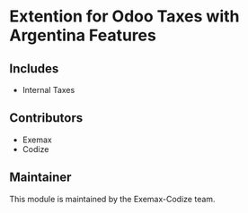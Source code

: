 # Extention for Odoo Taxes with Argentina Features

## Includes

* Internal Taxes

## Contributors

* Exemax
* Codize

## Maintainer

This module is maintained by the Exemax-Codize team.
